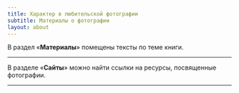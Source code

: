 ```yaml
---
title: Характер в любительской фотографии
subtitle: Материалы о фотографии
layout: about
---
```


В раздел «**Материалы**» помещены тексты по теме книги. 

*****

В разделе «**Сайты**» можно найти ссылки на ресурсы, посвященные фотографии.

*****